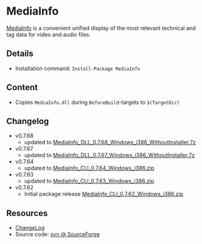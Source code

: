MediaInfo
===

[MediaInfo] is a convenient unified display of the most relevant technical and tag data for video and audio files.

Details
---
  - Installation command: ``Install-Package MediaInfo``

Content
---
  - Copies ``MediaInfo.dll`` during ``BeforeBuild``-targets to ``$(TargetDir)``

Changelog
---
  - v0.7.68
      - updated to [MediaInfo_DLL_0.7.68_Windows_i386_WithoutInstaller.7z](http://sourceforge.net/projects/mediainfo/files/binary/mediainfo/0.7.68/)
  - v0.7.67
      - updated to [MediaInfo_DLL_0.7.67_Windows_i386_WithoutInstaller.7z](http://sourceforge.net/projects/mediainfo/files/binary/mediainfo/0.7.67/)
  - v0.7.64
      - updated to [MediaInfo_CLI_0.7.64_Windows_i386.zip](http://sourceforge.net/projects/mediainfo/files/binary/mediainfo/0.7.64/)
  - v0.7.63
      - updated to [MediaInfo_CLI_0.7.63_Windows_i386.zip](http://sourceforge.net/projects/mediainfo/files/binary/mediainfo/0.7.63/)
  - v0.7.62
      - Initial package release [MediaInfo_CLI_0.7.62_Windows_i386.zip](http://sourceforge.net/projects/mediainfo/files/binary/mediainfo/0.7.62/)

Resources
---
[MediaInfo]:  http://mediainfo.sourceforge.net/
[changelog]:  http://mediainfo.sourceforge.net/Log
[sourcecode]: http://sourceforge.net/p/mediainfo/code/
  - [ChangeLog]
  - Source code: [svn @ SourceForge][sourcecode]